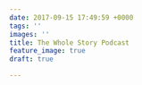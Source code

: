 ```yaml
---
date: 2017-09-15 17:49:59 +0000
tags: ''
images: ''
title: The Whole Story Podcast
feature_image: true
draft: true

---
```

